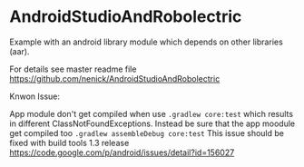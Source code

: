 # AndroidStudioAndRobolectric

Example with an android library module which depends on other libraries (aar).

For details see master readme file https://github.com/nenick/AndroidStudioAndRobolectric

Knwon Issue:

App module don't get compiled when use `.gradlew core:test` which results in different ClassNotFoundExceptions. Instead be sure that the app moodule get compiled too `.gradlew assembleDebug core:test` This issue should be fixed with build tools 1.3 release https://code.google.com/p/android/issues/detail?id=156027
